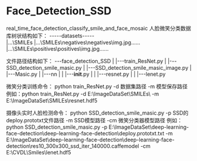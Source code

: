 # Face_Detection_SSD
real_time_face_detection_classify_smile_and_face_mosaic
人脸微笑分类数据库树状结构如下：
-----datasets----- <br>
|...\SMILEs
|...\SMILEs\negatives\negatives\img.jpg......
|...\SMILEs\positives\positives\img.jpg......

文件路径结构如下：
---face_detection_SSD
|   |---train_ResNet.py
|   |---SSD_detection_smile_masic.py
|   |---SSD_detection_smile_masic_image.py
|   |---Masic.py
|   |---nn
|   |    |---__init__.py
|   |    |---resnet.py
|   |    |---lenet.py



微笑分类训练命令：
python train_ResNet.py -d 数据集路径 -m 模型保存路径
例如：python train_ResNet.py -d E:\\ImageDataSet\\SMILEs\\ -m E:\\ImageDataSet\\SMILEs\\resnet.hdf5

摄像头实时人脸检测命令：
python SSD_detection_smile_masic.py -p SSD的deploy.prototxt文件路径 -m SSD模型路径 -cm 微笑分类器模型路径
例如：python SSD_detection_smile_masic.py -p E:\ImageDataSet\deep-learning-face-detection\deep-learning-face-detection\deploy.prototxt.txt -m E:\ImageDataSet\deep-learning-face-detection\deep-learning-face-detection\res10_300x300_ssd_iter_140000.caffemodel -cm E:\CVDL\Smiles\lenet.hdf5
